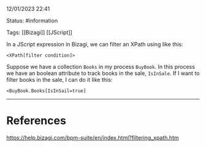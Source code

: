 12/01/2023 22:41

Status: #information 

Tags: [[Bizagi]] [[JScript]]

In a JScript expression in Bizagi, we can filter an XPath using like this:

```jscript
<XPath[filter condition]>
```

Suppose we have a collection `Books` in my process `BuyBook`. In this process we have an boolean attribute to track books in the sale, `IsInSale`. If I want to filter books in the sale, I can do it like this:

```jscript
<BuyBook.Books[IsInSail=true]
```

---
# References

https://help.bizagi.com/bpm-suite/en/index.html?filtering_xpath.htm